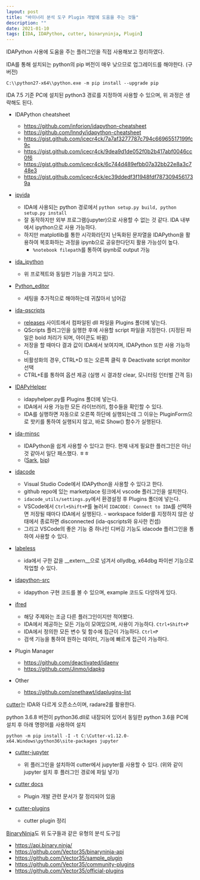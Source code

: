 ```yaml
---
layout: post
title: "바이너리 분석 도구 Plugin 개발에 도움을 주는 것들"
description: ""
date: 2021-01-10
tags: [IDA, IDAPython, cutter, binaryninja, Plugin]
---
```


IDAPython 사용에 도움을 주는 플러그인을 직접 사용해보고 정리하였다.

IDA를 통해 설치되는 python의 pip 버전이 매우 낮으므로 업그레이드를 해야한다. (구버전)

``C:\\python27-x64\\python.exe -m pip install --upgrade pip``

IDA 7.5 기준 PC에 설치된 python3 경로를 지정하여 사용할 수 있으며, 위 과정은 생략해도 된다.

* IDAPython cheatsheet
    * https://github.com/inforion/idapython-cheatsheet
    * https://github.com/Inndy/idapython-cheatsheet
    * https://gist.github.com/icecr4ck/7a7af3277787c794c66965517199fc9c
    * https://gist.github.com/icecr4ck/9dea9d1de052f0b2b417abf0046cc0f6
    * https://gist.github.com/icecr4ck/6c744d489efbb07a32bb22e8a3c748e3
    * https://gist.github.com/icecr4ck/ec39ddedf3f1948fdf7873094561739a

* <a href="https://github.com/eset/ipyida">ipyida</a>
    * IDA에 사용되는 python 경로에서 ``python setup.py build, python setup.py install``
    * 잘 동작하지만 외부 프로그램(jupyter)으로 사용할 수 없는 것 같다. IDA 내부에서 ipython으로 사용 가능하다.
    * 하지만 matplotlib를 통한 시각화라던지 난독화된 문자열을 IDAPython을 활용하여 복호화하는 과정을 ipynb으로 공유한다던지 활용 가능성이 높다.
        * `%notebook filepath`를 통하여 ipynb로 output 가능

* <a href="https://github.com/james91b/ida_ipython">ida_ipython</a>
    * 위 프로젝트와 동일한 기능을 가지고 있다.

* <a href="https://github.com/techbliss/Python_editor">Python_editor</a>
    * 세팅을 추가적으로 해야하는데 귀찮아서 넘어감

* <a href="https://github.com/0xeb/ida-qscripts">ida-qscripts</a>
    * <a href="https://github.com/0xeb/ida-qscripts/releases">releases</a> 사이트에서 컴파일된 dll 파일을 Plugins 폴더에 넣는다.
    * QScripts 플러그인을 실행한 후에 사용할 script 파일을 지정한다. (지정된 파일은 bold 처리가 되며, 아이콘도 바뀜)
    * 저장을 할 때마다 결과 값이 IDA에서 보여지며, IDAPython 또한 사용 가능하다.
    * 비활성화의 경우, CTRL+D 또는 오른쪽 클릭 후 Deactivate script monitor 선택
    * CTRL+E를 통하여 옵션 제공 (실행 시 결과창 clear, 모니터링 인터벌 간격 등)

* <a href="https://github.com/patois/IDAPyHelper">IDAPyHelper</a>
    * idapyhelper.py를 Plugins 폴더에 넣는다.
    * IDA에서 사용 가능한 모든 라이브러리, 함수들을 확인할 수 있다.
    * IDA를 실행하면 자동으로 오른쪽 하단에 실행되는데 그 이유는 PluginForm으로 핫키를 통하여 실행되지 않고, 바로 Show() 함수가 실행된다.

* <a href="https://github.com/arizvisa/ida-minsc">ida-minsc</a>
    * IDAPython을 쉽게 사용할 수 있다고 한다. 현재 내게 필요한 플러그인은 아닌 것 같아서 일단 패스했다. ㅎㅎ
    * (<a href="https://github.com/tmr232/Sark">Sark</a>, <a href="https://github.com/synacktiv/bip/">bip</a>)

* <a href="https://github.com/ioncodes/idacode">idacode</a>
    * Visual Studio Code에서 IDAPython을 사용할 수 있다고 한다.
    * github repo에 있는 marketplace 링크에서 vscode 플러그인을 설치한다.
    * ``idacode_utils/settings.py``에서 환경설정 후 Plugins 폴더에 넣는다.
    * VSCode에서 `Ctrl+Shift+P`를 눌러서 `IDACODE: Connect to IDA`를 선택하면 저장될 때마다 IDA에서 실행된다. - workspace folder를 지정하지 않은 상태에서 종료하면 disconnected (ida-qscripts와 유사한 컨셉)
    * 그리고 VSCode의 좋은 기능 중 하나인 디버깅 기능도 idacode 플러그인을 통하여 사용할 수 있다.

* <a href="https://github.com/a1ext/labeless">labeless</a>
    * ida에서 구한 값을 __extern__으로 넘겨서 ollydbg, x64dbg 파이썬 기능으로 작업할 수 있다.

* <a href="https://github.com/idapython/src">idapython-src</a>
    * idapython 구현 코드를 볼 수 있으며, example 코드도 다양하게 있다.

* <a href="https://github.com/Jinmo/ifred">ifred</a>
    * 해당 주제와는 조금 다른 플러그인이지만 적어봤다.
    * IDA에서 제공하는 모든 기능이 모여있으며, 사용이 가능하다. `Ctrl+Shift+P`
    * IDA에서 정의한 모든 변수 및 함수에 접근이 가능하다. `Ctrl+P`
    * 검색 기능을 통하여 원하는 데이터, 기능에 빠르게 접근이 가능하다.

* Plugin Manager
    * https://github.com/deactivated/idaenv
    * https://github.com/Jinmo/idapkg

* Other
    * https://github.com/onethawt/idaplugins-list


<a href="http://cutter.re/">cutter</a>는 IDA와 다르게 오픈소스이며, radare2를 활용한다.

python 3.6.8 버전이 python36.dll로 내장되어 있어서 동일한 python 3.6을 PC에 설치 후 아래 명령어를 사용하여 설치

``python -m pip install -I -t C:\Cutter-v1.12.0-x64.Windows\python36\site-packages jupyter``

* <a href="https://github.com/rizinorg/cutter-jupyter">cutter-jupyter</a>
    * 위 플러그인을 설치하여 cutter에서 jupyter를 사용할 수 있다. (위와 같이 jupyter 설치 후 플러그인 경로에 파일 넣기)

* <a href="https://cutter.re/docs/plugins.html">cutter docs</a>
    * Plugin 개발 관련 문서가 잘 정리되어 있음

* <a href="https://github.com/radareorg/cutter-plugins">cutter-plugins</a>
    * cutter plugin 정리

<a href="https://binary.ninja/">BinaryNinja</a>도 위 도구들과 같은 유형의 분석 도구임

* https://api.binary.ninja/
* https://github.com/Vector35/binaryninja-api
* https://github.com/Vector35/sample_plugin
* https://github.com/Vector35/community-plugins
* https://github.com/Vector35/official-plugins